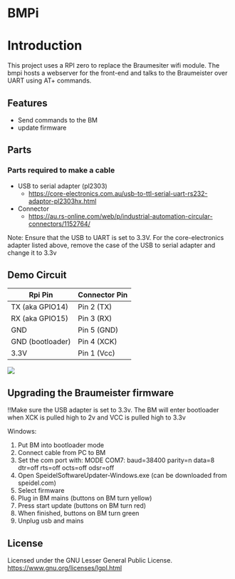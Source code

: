 # BMPi

# Introduction
This project uses a RPI zero to replace the Braumesiter wifi module. The bmpi hosts a webserver for the front-end and talks to the Braumeister over UART using AT+ commands.

## Features
 * Send commands to the BM
 * update firmware

## Parts

### Parts required to make a cable

- USB to serial adapter (pl2303)
    - https://core-electronics.com.au/usb-to-ttl-serial-uart-rs232-adaptor-pl2303hx.html
- Connector
    - https://au.rs-online.com/web/p/industrial-automation-circular-connectors/1152764/

Note: Ensure that the USB to UART is set to 3.3V. For the core-electronics adapter listed above, remove the case of the USB to serial adapter and change it to 3.3v

## Demo Circuit

Rpi Pin               | Connector Pin
--------------------- | ----------------------------
TX (aka GPIO14)       | Pin 2 (TX)
RX (aka GPIO15)       | Pin 3 (RX)
GND                   | Pin 5 (GND)
GND (bootloader)      | Pin 4 (XCK)
3.3V                    | Pin 1 (Vcc)

<img src="https://github.com/roguenorman/bmpi/blob/master/Circuit.png"/>

## Upgrading the Braumeister firmware
!!Make sure the USB adapter is set to 3.3v.
The BM will enter bootloader when XCK is pulled high to 2v and VCC is pulled high to 3.3v

Windows:
1. Put BM into bootloader mode
2. Connect cable from PC to BM 
3. Set the com port with: MODE COM7: baud=38400 parity=n data=8 dtr=off rts=off octs=off odsr=off
4. Open SpeidelSoftwareUpdater-Windows.exe (can be downloaded from speidel.com)
5. Select firmware
6. Plug in BM mains (buttons on BM turn yellow)
7. Press start update (buttons on BM turn red)
8. When finished, buttons on BM turn green
9. Unplug usb and mains



## License

Licensed under the GNU Lesser General Public License.
https://www.gnu.org/licenses/lgpl.html
